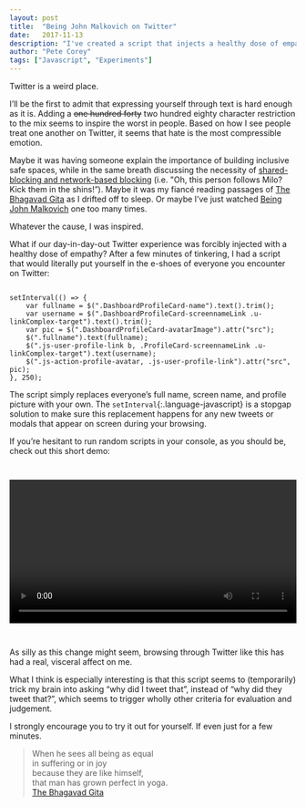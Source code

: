 ```yaml
---
layout: post
title:  "Being John Malkovich on Twitter"
date:   2017-11-13
description: "I've created a script that injects a healthy dose of empathy injected into your Twitter experience. Experience what it's like being John Malkovich on Twitter."
author: "Pete Corey"
tags: ["Javascript", "Experiments"]
---
```


Twitter is a weird place. 

I’ll be the first to admit that expressing yourself through text is hard enough as it is. Adding a ~~one hundred forty~~ two hundred eighty character restriction to the mix seems to inspire the worst in people. Based on how I see people treat one another on Twitter, it seems that hate is the most compressible emotion.

Maybe it was having someone explain the importance of building inclusive safe spaces, while in the same breath discussing the necessity of [shared-blocking and network-based blocking](https://blocktogether.org/) (i.e. "Oh, this person follows Milo? Kick them in the shins!”). Maybe it was my fiancé reading passages of [The Bhagavad Gita](http://amzn.to/2jajFAF) as I drifted off to sleep. Or maybe I’ve just watched [Being John Malkovich](http://amzn.to/2zrzG9t) one too many times.

Whatever the cause, I was inspired.

What if our day-in-day-out Twitter experience was forcibly injected with a healthy dose of empathy? After a few minutes of tinkering, I had a script that would literally put yourself in the e-shoes of everyone you encounter on Twitter:

<pre class='language-javascript'><code class='language-javascript'>
setInterval(() => {
    var fullname = $(".DashboardProfileCard-name").text().trim();
    var username = $(".DashboardProfileCard-screennameLink .u-linkComplex-target").text().trim();
    var pic = $(".DashboardProfileCard-avatarImage").attr("src");
    $(".fullname").text(fullname);
    $(".js-user-profile-link b, .ProfileCard-screennameLink .u-linkComplex-target").text(username);
    $(".js-action-profile-avatar, .js-user-profile-link").attr("src", pic);
}, 250);
</code></pre>

The script simply replaces everyone’s full name, screen name, and profile picture with your own. The `setInterval`{:.language-javascript} is a stopgap solution to make sure this replacement happens for any new tweets or modals that appear on screen during your browsing.

If you’re hesitant to run random scripts in your console, as you should be, check out this short demo:

<video width="100%" style="margin: 2em 0;" src="https://s3-us-west-1.amazonaws.com/www.east5th.co/static/Being+John+Malkovich+on+Twitter.webm" autoplay loop controls></video>

As silly as this change might seem, browsing through Twitter like this has had a real, visceral affect on me. 

What I think is especially interesting is that this script seems to (temporarily) trick my brain into asking “why did I tweet that”, instead of “why did they tweet that?”, which seems to trigger wholly other criteria for evaluation and judgement.

I strongly encourage you to try it out for yourself. If even just for a few minutes.

> When he sees all being as equal <br/>
> in suffering or in joy <br/>
> because they are like himself, <br/>
> that man has grown perfect in yoga. <br/>
> [The Bhagavad Gita](http://amzn.to/2jajFAF)
